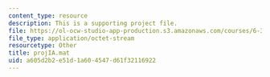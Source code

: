 ```yaml
---
content_type: resource
description: This is a supporting project file.
file: https://ol-ocw-studio-app-production.s3.amazonaws.com/courses/6-341-discrete-time-signal-processing-fall-2005/a605d2b2e51d1a604547d61f32116922_projIA.mat
file_type: application/octet-stream
resourcetype: Other
title: projIA.mat
uid: a605d2b2-e51d-1a60-4547-d61f32116922
---
```

